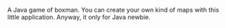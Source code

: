 A Java game of boxman.
You can create your own kind of maps with this little application.
Anyway, it only for Java newbie.